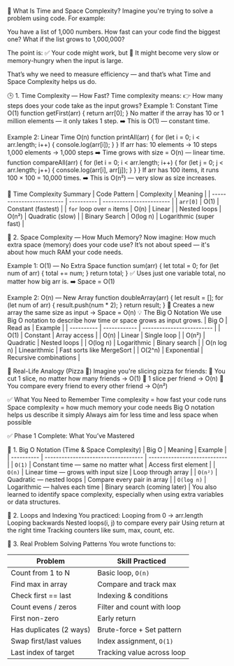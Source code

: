 🧠 What Is Time and Space Complexity?
Imagine you're trying to solve a problem using code. For example:

You have a list of 1,000 numbers. How fast can your code find the biggest one?
What if the list grows to 1,000,000?

The point is:
✅ Your code might work, but
🚨 It might become very slow or memory-hungry when the input is large.

That’s why we need to measure efficiency — and that’s what Time and Space Complexity helps us do.

🕒 1. Time Complexity — How Fast?
Time complexity means:
👉 How many steps does your code take as the input grows?
Example 1: Constant Time O(1)
function getFirst(arr) {
  return arr[0];
}
No matter if the array has 10 or 1 million elements — it only takes 1 step.
➡️ This is O(1) — constant time.

Example 2: Linear Time O(n)
function printAll(arr) {
  for (let i = 0; i < arr.length; i++) {
    console.log(arr[i]);
  }
}
If arr has:
10 elements → 10 steps
1,000 elements → 1,000 steps
➡️ Time grows with size = O(n) — linear time.
function compareAll(arr) {
  for (let i = 0; i < arr.length; i++) {
    for (let j = 0; j < arr.length; j++) {
      console.log(arr[i], arr[j]);
    }
  }
}
If arr has 100 items, it runs 100 × 100 = 10,000 times.
➡️ This is O(n²) — very slow as size increases.

🔢 Time Complexity Summary
| Code Pattern              | Complexity | Meaning                  |
| ------------------------- | ---------- | ------------------------ |
| `arr[0]`                  | O(1)       | Constant (fastest)       |
| `for` loop over `n` items | O(n)       | Linear                   |
| Nested loops              | O(n²)      | Quadratic (slow)         |
| Binary Search             | O(log n)   | Logarithmic (super fast) |

💾 2. Space Complexity — How Much Memory?
Now imagine:
How much extra space (memory) does your code use?
It’s not about speed — it's about how much RAM your code needs.

Example 1: O(1) — No Extra Space
function sum(arr) {
  let total = 0;
  for (let num of arr) {
    total += num;
  }
  return total;
}
✅ Uses just one variable total, no matter how big arr is.
➡️ Space = O(1)

Example 2: O(n) — New Array
function doubleArray(arr) {
  let result = [];
  for (let num of arr) {
    result.push(num * 2);
  }
  return result;
}
🚨 Creates a new array the same size as input → Space = O(n)
💡 The Big O Notation
We use Big O notation to describe how time or space grows as input grows.
| Big O      | Read as      | Example                   |
| ---------- | ------------ | ------------------------- |
| O(1)       | Constant     | Array access              |
| O(n)       | Linear       | Single loop               |
| O(n²)      | Quadratic    | Nested loops              |
| O(log n)   | Logarithmic  | Binary search             |
| O(n log n) | Linearithmic | Fast sorts like MergeSort |
| O(2^n)     | Exponential  | Recursive combinations    |

🔑 Real-Life Analogy (Pizza 🍕)
Imagine you're slicing pizza for friends:
🍕 You cut 1 slice, no matter how many friends → O(1)
🍕 1 slice per friend → O(n)
🍕 You compare every friend to every other friend → O(n²)

✅ What You Need to Remember
Time complexity = how fast your code runs
Space complexity = how much memory your code needs
Big O notation helps us describe it simply
Always aim for less time and less space when possible

✅ Phase 1 Complete: What You’ve Mastered

🧠 1. Big O Notation (Time & Space Complexity)
| Big O      | Meaning                             | Example                      |
| ---------- | ----------------------------------- | ---------------------------- |
| `O(1)`     | Constant time — same no matter what | Access first element         |
| `O(n)`     | Linear time — grows with input size | Loop through array           |
| `O(n²)`    | Quadratic — nested loops            | Compare every pair in array  |
| `O(log n)` | Logarithmic — halves each time      | Binary search (coming later) |
You also learned to identify space complexity, especially when using extra variables or data structures.

🔁 2. Loops and Indexing
You practiced:
Looping from 0 → arr.length
Looping backwards
Nested loops(i, j) to compare every pair
Using return at the right time
Tracking counters like sum, max, count, etc.

🧪 3. Real Problem Solving Patterns
You wrote functions to:

| Problem                 | Skill Practiced            |
| ----------------------- | -------------------------- |
| Count from 1 to N       | Basic loop, `O(n)`         |
| Find max in array       | Compare and track max      |
| Check first == last     | Indexing & conditions      |
| Count evens / zeros     | Filter and count with loop |
| First non-zero          | Early return               |
| Has duplicates (2 ways) | Brute-force + Set pattern  |
| Swap first/last values  | Index assignment, `O(1)`   |
| Last index of target    | Tracking value across loop |
